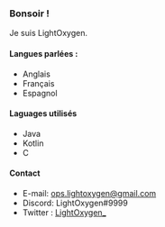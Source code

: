 ### Bonsoir !
Je suis LightOxygen.


#### Langues parlées :
* Anglais
* Français
* Espagnol

#### Laguages utilisés
* Java 
* Kotlin
* C 

#### Contact
* E-mail: ops.lightoxygen@gmail.com
* Discord: LightOxygen#9999
* Twitter : [LightOxygen_](https://www.twitter.com/LightOxygen_)

<!--
**Light-Oxygen/Light-Oxygen** is a ✨ _special_ ✨ repository because its `README.md` (this file) appears on your GitHub profile.

Here are some ideas to get you started:

- 🔭 I’m currently working on ...
- 🌱 I’m currently learning ...
- 👯 I’m looking to collaborate on ...
- 🤔 I’m looking for help with ...
- 💬 Ask me about ...
- 📫 How to reach me: ...
- 😄 Pronouns: ...
- ⚡ Fun fact: ...
-->

